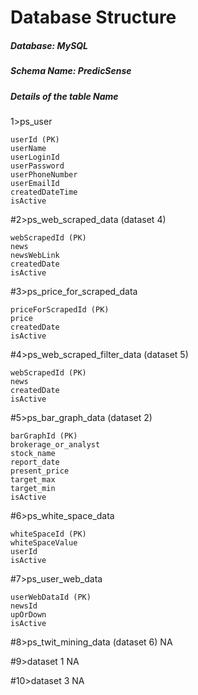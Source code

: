 # Database Structure
##### Database: MySQL
##### Schema Name: PredicSense
##### Details of the table Name
1>ps_user

	userId (PK)
	userName 
	userLoginId  
	userPassword
	userPhoneNumber
	userEmailId  
	createdDateTime    
	isActive

#2>ps_web_scraped_data (dataset 4)

	webScrapedId (PK)
	news
	newsWebLink
	createdDate
	isActive

#3>ps_price_for_scraped_data

	priceForScrapedId (PK)
	price
	createdDate
	isActive

#4>ps_web_scraped_filter_data (dataset 5)

	webScrapedId (PK)
	news
	createdDate
	isActive

#5>ps_bar_graph_data (dataset 2)

	barGraphId (PK)
	brokerage_or_analyst 
	stock_name 
	report_date 
	present_price
	target_max 
	target_min
	isActive

#6>ps_white_space_data

	whiteSpaceId (PK)
	whiteSpaceValue
	userId
	isActive

#7>ps_user_web_data

	userWebDataId (PK)
	newsId
	upOrDown
	isActive


#8>ps_twit_mining_data (dataset 6)
      NA

#9>dataset 1
      NA

#10>dataset 3 
      NA


